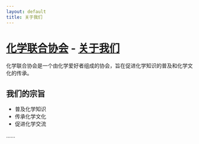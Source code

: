```yaml
---
layout: default
title: 关于我们
---
```


# [化学联合协会](index.htm) - [关于我们](#)

化学联合协会是一个由化学爱好者组成的协会，旨在促进化学知识的普及和化学文化的传承。

## 我们的宗旨

- 普及化学知识
- 传承化学文化
- 促进化学交流

......
